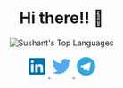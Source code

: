 
<h1 align="center">Hi there!! 👋</h1>

<p align="center">
    <img width="500"
        src="https://github-readme-stats.sushantphalke.vercel.app/api/top-langs/?username=sushantphalke&langs_count=10&layout=compact&theme=tokyonight" 
        alt="Sushant's Top Languages"
    />
</p>

<p align="center">
    <a href="https://www.linkedin.com/in/sushantphalke/">
        <img src='img/linkedin.svg' alt='linkedin' height='40'>
    </a>
    <a href="https://twitter.com/sushantphalke2">
        <img src='img/twitter.svg' alt='twitter' height='40'>
    </a>
    <a href="https://telegram.me/sushant phalke">
        <img src='img/telegram.svg' alt='telegram' height='40'>
    </a>
</p>

<!--
**SushantPhalke/sushantphalke** is a ✨ _special_ ✨ repository because its `README.md` (this file) appears on your GitHub profile.

Here are some ideas to get you started:

- 🔭 I’m currently working on ...
- 🌱 I’m currently learning ...
- 👯 I’m looking to collaborate on ...
- 🤔 I’m looking for help with ...
- 💬 Ask me about ...
- 📫 How to reach me: ...
- 😄 Pronouns: ...
- ⚡ Fun fact: ...
-->
